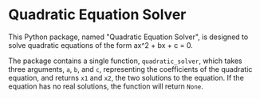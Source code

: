 # Quadratic Equation Solver
This Python package, named "Quadratic Equation Solver", is designed to solve quadratic equations of the form ax^2 + bx + c = 0. 

The package contains a single function, `quadratic_solver`, which takes three arguments, `a`, `b`, and `c`, representing the coefficients of the quadratic equation, and returns `x1` and `x2`, the two solutions to the equation. If the equation has no real solutions, the function will return `None`.